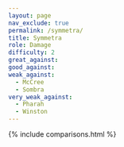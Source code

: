```yaml
---
layout: page
nav_exclude: true
permalink: /symmetra/
title: Symmetra
role: Damage
difficulty: 2
great_against:
good_against:
weak_against:
  - McCree
  - Sombra
very_weak_against:
  - Pharah
  - Winston
---
```


{% include comparisons.html %}